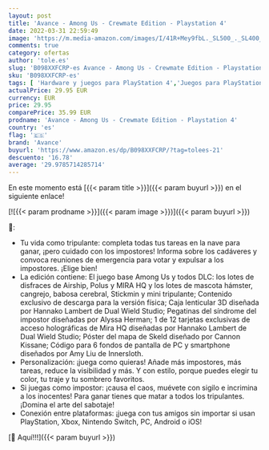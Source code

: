 ```yaml
---
layout: post
title: 'Avance - Among Us - Crewmate Edition - Playstation 4'
date: 2022-03-31 22:59:49
image: 'https://m.media-amazon.com/images/I/41R+Mey9fbL._SL500_._SL400_.jpg'
comments: true
category: ofertas
author: 'tole.es'
slug: 'B098XXFCRP-es Avance - Among Us - Crewmate Edition - Playstation 4'
sku: 'B098XXFCRP-es'
tags: [ 'Hardware y juegos para PlayStation 4','Juegos para PlayStation 4','Videojuegos','avance','playstation', ]
actualPrice: 29.95 EUR
currency: EUR
price: 29.95
comparePrice: 35.99 EUR
prodname: 'Avance - Among Us - Crewmate Edition - Playstation 4'
country: 'es'
flag: '🇪🇸'
brand: 'Avance'
buyurl: 'https://www.amazon.es/dp/B098XXFCRP/?tag=tolees-21'
descuento: '16.78'
average: '29.9785714285714'
---
```


En este momento está [{{< param title >}}]({{< param buyurl >}}) en el siguiente enlace!

[![{{< param prodname >}}]({{< param image >}})]({{< param buyurl >}})

🔎:

- Tu vida como tripulante: completa todas tus tareas en la nave para ganar, ¡pero cuidado con los impostores! Informa sobre los cadáveres y convoca reuniones de emergencia para votar y expulsar a los impostores. ¡Elige bien!
- La edición contiene: El juego base Among Us y todos DLC: los lotes de disfraces de Airship, Polus y MIRA HQ y los lotes de mascota hámster, cangrejo, babosa cerebral, Stickmin y mini tripulante; Contenido exclusivo de descarga para la versión física; Caja lenticular 3D diseñada por Hannako Lambert de Dual Wield Studio; Pegatinas del síndrome del impostor diseñadas por Alyssa Herman; 1 de 12 tarjetas exclusivas de acceso holográficas de Mira HQ diseñadas por Hannako Lambert de Dual Wield Studio; Póster del mapa de Skeld diseñado por Cannon Kissane; Código para 6 fondos de pantalla de PC y smartphone diseñados por Amy Liu de Innersloth.
- Personalización: ¡juega como quieras! Añade más impostores, más tareas, reduce la visibilidad y más. Y con estilo, porque puedes elegir tu color, tu traje y tu sombrero favoritos.
- Si juegas como impostor: ¡causa el caos, muévete con sigilo e incrimina a los inocentes! Para ganar tienes que matar a todos los tripulantes. ¡Domina el arte del sabotaje!
- Conexión entre plataformas: ¡juega con tus amigos sin importar si usan PlayStation, Xbox, Nintendo Switch, PC, Android o iOS!

[🛒 Aquí!!!]({{< param buyurl >}})
